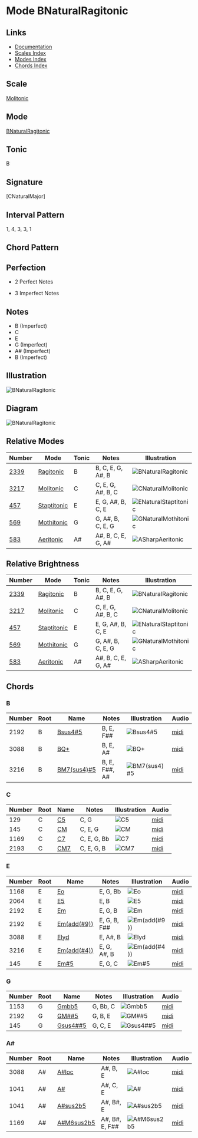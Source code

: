 # Mode BNaturalRagitonic

## Links

- [Documentation](README.md)
- [Scales Index](Scales.md)
- [Modes Index](Modes.md)
- [Chords Index](Chords.md)

## Scale

[Molitonic](ScaleMolitonic.md)

## Mode

[BNaturalRagitonic](ModeBNaturalRagitonic.md)

## Tonic

B

## Signature

[CNaturalMajor]

## Interval Pattern

1, 4, 3, 3, 1

## Chord Pattern



## Perfection

 - 2 Perfect Notes

 - 3 Imperfect Notes

## Notes

- B (Imperfect)
- C
- E
- G (Imperfect)
- A# (Imperfect)
- B (Imperfect)

## Illustration

![BNaturalRagitonic](ModeBNaturalRagitonic.png)

## Diagram

![BNaturalRagitonic](CircleModeBNaturalRagitonic.png)

## Relative Modes

| Number | Mode | Tonic | Notes | Illustration |
|--------|------|-------|-------|--------------|
| [2339](https://ianring.com/musictheory/scales/2339) | [Ragitonic](ModeRagitonic.md) | B | B, C, E, G, A#, B | ![BNaturalRagitonic](ModeBNaturalRagitonic.png) |
| [3217](https://ianring.com/musictheory/scales/3217) | [Molitonic](ModeMolitonic.md) | C | C, E, G, A#, B, C | ![CNaturalMolitonic](ModeCNaturalMolitonic.png) |
| [457](https://ianring.com/musictheory/scales/457) | [Staptitonic](ModeStaptitonic.md) | E | E, G, A#, B, C, E | ![ENaturalStaptitonic](ModeENaturalStaptitonic.png) |
| [569](https://ianring.com/musictheory/scales/569) | [Mothitonic](ModeMothitonic.md) | G | G, A#, B, C, E, G | ![GNaturalMothitonic](ModeGNaturalMothitonic.png) |
| [583](https://ianring.com/musictheory/scales/583) | [Aeritonic](ModeAeritonic.md) | A# | A#, B, C, E, G, A# | ![ASharpAeritonic](ModeASharpAeritonic.png) |
## Relative Brightness

| Number | Mode | Tonic | Notes | Illustration |
|--------|------|-------|-------|--------------|
| [2339](https://ianring.com/musictheory/scales/2339) | [Ragitonic](ModeRagitonic.md) | B | B, C, E, G, A#, B | ![BNaturalRagitonic](CircleModeBNaturalRagitonic.png) |
| [3217](https://ianring.com/musictheory/scales/3217) | [Molitonic](ModeMolitonic.md) | C | C, E, G, A#, B, C | ![CNaturalMolitonic](CircleModeCNaturalMolitonic.png) |
| [457](https://ianring.com/musictheory/scales/457) | [Staptitonic](ModeStaptitonic.md) | E | E, G, A#, B, C, E | ![ENaturalStaptitonic](CircleModeENaturalStaptitonic.png) |
| [569](https://ianring.com/musictheory/scales/569) | [Mothitonic](ModeMothitonic.md) | G | G, A#, B, C, E, G | ![GNaturalMothitonic](CircleModeGNaturalMothitonic.png) |
| [583](https://ianring.com/musictheory/scales/583) | [Aeritonic](ModeAeritonic.md) | A# | A#, B, C, E, G, A# | ![ASharpAeritonic](CircleModeASharpAeritonic.png) |

## Chords

### B

| Number | Root | Name | Notes | Illustration | Audio |
|--------|------|------|-------|--------------|-------|
| 2192 | B | [Bsus4#5](ChordBNaturalSuspendedFourthSharpFifth.md) | B, E, F## | ![Bsus4#5](ChordBNaturalSuspendedFourthSharpFifthRootPosition.png) | [midi](ChordBNaturalSuspendedFourthSharpFifthRootPosition.mid) |
| 3088 | B | [BQ+](ChordBNaturalQuartalAugmented.md) | B, E, A# | ![BQ+](ChordBNaturalQuartalAugmentedRootPosition.png) | [midi](ChordBNaturalQuartalAugmentedRootPosition.mid) |
| 3216 | B | [BM7(sus4)#5](ChordBNaturalMajorSeventhSuspendedFourthSharpFifth.md) | B, E, F##, A# | ![BM7(sus4)#5](ChordBNaturalMajorSeventhSuspendedFourthSharpFifthRootPosition.png) | [midi](ChordBNaturalMajorSeventhSuspendedFourthSharpFifthRootPosition.mid) |

### C

| Number | Root | Name | Notes | Illustration | Audio |
|--------|------|------|-------|--------------|-------|
| 129 | C | [C5](ChordCNaturalPowerChord.md) | C, G | ![C5](ChordCNaturalPowerChordRootPosition.png) | [midi](ChordCNaturalPowerChordRootPosition.mid) |
| 145 | C | [CM](ChordCNaturalMajor.md) | C, E, G | ![CM](ChordCNaturalMajorRootPosition.png) | [midi](ChordCNaturalMajorRootPosition.mid) |
| 1169 | C | [C7](ChordCNaturalDominantSeventh.md) | C, E, G, Bb | ![C7](ChordCNaturalDominantSeventhRootPosition.png) | [midi](ChordCNaturalDominantSeventhRootPosition.mid) |
| 2193 | C | [CM7](ChordCNaturalMajorSeventh.md) | C, E, G, B | ![CM7](ChordCNaturalMajorSeventhRootPosition.png) | [midi](ChordCNaturalMajorSeventhRootPosition.mid) |

### E

| Number | Root | Name | Notes | Illustration | Audio |
|--------|------|------|-------|--------------|-------|
| 1168 | E | [Eo](ChordENaturalDiminished.md) | E, G, Bb | ![Eo](ChordENaturalDiminishedRootPosition.png) | [midi](ChordENaturalDiminishedRootPosition.mid) |
| 2064 | E | [E5](ChordENaturalPowerChord.md) | E, B | ![E5](ChordENaturalPowerChordRootPosition.png) | [midi](ChordENaturalPowerChordRootPosition.mid) |
| 2192 | E | [Em](ChordENaturalMinor.md) | E, G, B | ![Em](ChordENaturalMinorRootPosition.png) | [midi](ChordENaturalMinorRootPosition.mid) |
| 2192 | E | [Em(add(#9))](ChordENaturalMinorAddSharpNinth.md) | E, G, B, F## | ![Em(add(#9))](ChordENaturalMinorAddSharpNinthRootPosition.png) | [midi](ChordENaturalMinorAddSharpNinthRootPosition.mid) |
| 3088 | E | [Elyd](ChordENaturalLydian.md) | E, A#, B | ![Elyd](ChordENaturalLydianRootPosition.png) | [midi](ChordENaturalLydianRootPosition.mid) |
| 3216 | E | [Em(add(#4))](ChordENaturalMinorAddSharpFourth.md) | E, G, A#, B | ![Em(add(#4))](ChordENaturalMinorAddSharpFourthRootPosition.png) | [midi](ChordENaturalMinorAddSharpFourthRootPosition.mid) |
| 145 | E | [Em#5](ChordENaturalMinorSharpFifth.md) | E, G, C | ![Em#5](ChordENaturalMinorSharpFifthRootPosition.png) | [midi](ChordENaturalMinorSharpFifthRootPosition.mid) |

### G

| Number | Root | Name | Notes | Illustration | Audio |
|--------|------|------|-------|--------------|-------|
| 1153 | G | [Gmbb5](ChordGNaturalMinorDoubleFlatFifth.md) | G, Bb, C | ![Gmbb5](ChordGNaturalMinorDoubleFlatFifthRootPosition.png) | [midi](ChordGNaturalMinorDoubleFlatFifthRootPosition.mid) |
| 2192 | G | [GM##5](ChordGNaturalMajorDoubleSharpFifth.md) | G, B, E | ![GM##5](ChordGNaturalMajorDoubleSharpFifthRootPosition.png) | [midi](ChordGNaturalMajorDoubleSharpFifthRootPosition.mid) |
| 145 | G | [Gsus4##5](ChordGNaturalSuspendedFourthDoubleSharpFifth.md) | G, C, E | ![Gsus4##5](ChordGNaturalSuspendedFourthDoubleSharpFifthRootPosition.png) | [midi](ChordGNaturalSuspendedFourthDoubleSharpFifthRootPosition.mid) |

### A#

| Number | Root | Name | Notes | Illustration | Audio |
|--------|------|------|-------|--------------|-------|
| 3088 | A# | [A#loc](ChordASharpLocrian.md) | A#, B, E | ![A#loc](ChordASharpLocrianRootPosition.png) | [midi](ChordASharpLocrianRootPosition.mid) |
| 1041 | A# | [A#](ChordASharpDiminishedFlatThird.md) | A#, C, E | ![A#](ChordASharpDiminishedFlatThirdRootPosition.png) | [midi](ChordASharpDiminishedFlatThirdRootPosition.mid) |
| 1041 | A# | [A#sus2b5](ChordASharpSuspendedSecondFlatFifth.md) | A#, B#, E | ![A#sus2b5](ChordASharpSuspendedSecondFlatFifthRootPosition.png) | [midi](ChordASharpSuspendedSecondFlatFifthRootPosition.mid) |
| 1169 | A# | [A#M6sus2b5](ChordASharpMajorSixthSuspendedSecondFlatFifth.md) | A#, B#, E, F## | ![A#M6sus2b5](ChordASharpMajorSixthSuspendedSecondFlatFifthRootPosition.png) | [midi](ChordASharpMajorSixthSuspendedSecondFlatFifthRootPosition.mid) |

